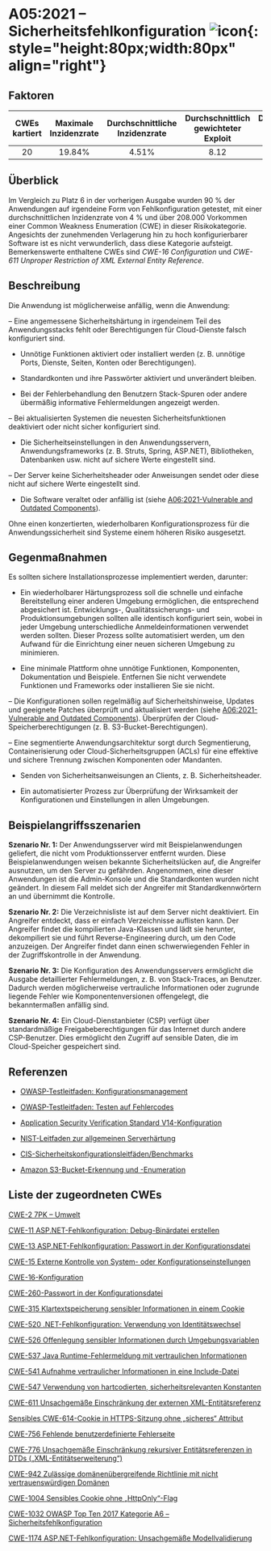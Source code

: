 # A05:2021 – Sicherheitsfehlkonfiguration ![icon](assets/TOP_10_Icons_Final_Security_Misconfiguration.png){: style="height:80px;width:80px" align="right"}

## Faktoren

| CWEs kartiert | Maximale Inzidenzrate | Durchschnittliche Inzidenzrate | Durchschnittlich gewichteter Exploit | Durchschnittliche gewichtete Auswirkung | Maximale Abdeckung | Durchschnittliche Abdeckung | Gesamtzahl der Vorkommen | CVEs insgesamt |
|:-------------:|:--------------------:|:--------------------:|:--------------:|:--------------:|:----------------------:|:---------------------:|:-------------------:|:------------:|
| 20          | 19.84%             | 4.51%              | 8.12                 | 6.56                | 89.58%       | 44.84%       | 208,387           | 789        |

## Überblick

Im Vergleich zu Platz 6 in der vorherigen Ausgabe wurden 90 % der Anwendungen auf irgendeine Form von Fehlkonfiguration getestet, mit einer durchschnittlichen Inzidenzrate von 4 % und über 208.000 Vorkommen einer Common Weakness Enumeration (CWE) in dieser Risikokategorie. Angesichts der zunehmenden Verlagerung hin zu hoch konfigurierbarer Software ist es nicht verwunderlich, dass diese Kategorie aufsteigt. Bemerkenswerte enthaltene CWEs sind *CWE-16 Configuration* und *CWE-611 Unproper Restriction of XML External Entity Reference*.

## Beschreibung

Die Anwendung ist möglicherweise anfällig, wenn die Anwendung:

– Eine angemessene Sicherheitshärtung in irgendeinem Teil des Anwendungsstacks fehlt oder Berechtigungen für Cloud-Dienste falsch konfiguriert sind.

- Unnötige Funktionen aktiviert oder installiert werden (z. B. unnötige Ports, Dienste, Seiten, Konten oder Berechtigungen).

- Standardkonten und ihre Passwörter aktiviert und unverändert bleiben.

- Bei der Fehlerbehandlung den Benutzern Stack-Spuren oder andere übermäßig informative Fehlermeldungen angezeigt werden.

– Bei aktualisierten Systemen die neuesten Sicherheitsfunktionen deaktiviert oder nicht sicher konfiguriert sind.

- Die Sicherheitseinstellungen in den Anwendungsservern, Anwendungsframeworks (z. B. Struts, Spring, ASP.NET), Bibliotheken, Datenbanken usw. nicht auf sichere Werte eingestellt sind.

– Der Server keine Sicherheitsheader oder Anweisungen sendet oder diese nicht auf sichere Werte eingestellt sind.

- Die Software veraltet oder anfällig ist (siehe [A06:2021-Vulnerable and Outdated Components](A06_2021-Vulnerable_and_Outdated_Components.md)).

Ohne einen konzertierten, wiederholbaren Konfigurationsprozess für die Anwendungssicherheit sind Systeme einem höheren Risiko ausgesetzt.

## Gegenmaßnahmen

Es sollten sichere Installationsprozesse implementiert werden, darunter:

- Ein wiederholbarer Härtungsprozess soll die schnelle und einfache Bereitstellung einer anderen Umgebung ermöglichen, die entsprechend abgesichert ist. Entwicklungs-, Qualitätssicherungs- und Produktionsumgebungen sollten alle identisch konfiguriert sein, wobei in jeder Umgebung unterschiedliche Anmeldeinformationen verwendet werden sollten. Dieser Prozess sollte automatisiert werden, um den Aufwand für die Einrichtung einer neuen sicheren Umgebung zu minimieren.

- Eine minimale Plattform ohne unnötige Funktionen, Komponenten, Dokumentation und Beispiele. Entfernen Sie nicht verwendete Funktionen und Frameworks oder installieren Sie sie nicht.

– Die Konfigurationen sollen regelmäßig auf Sicherheitshinweise, Updates und geeignete Patches überprüft und aktualisiert werden (siehe [A06:2021-Vulnerable and Outdated Components](A06_2021-Vulnerable_and_Outdated_Components.md)). Überprüfen der Cloud-Speicherberechtigungen (z. B. S3-Bucket-Berechtigungen).

– Eine segmentierte Anwendungsarchitektur sorgt durch Segmentierung, Containerisierung oder Cloud-Sicherheitsgruppen (ACLs) für eine effektive und sichere Trennung zwischen Komponenten oder Mandanten.

- Senden von Sicherheitsanweisungen an Clients, z. B. Sicherheitsheader.

- Ein automatisierter Prozess zur Überprüfung der Wirksamkeit der Konfigurationen und Einstellungen in allen Umgebungen.

## Beispielangriffsszenarien

**Szenario Nr. 1:** Der Anwendungsserver wird mit Beispielanwendungen geliefert, die nicht vom Produktionsserver entfernt wurden. Diese Beispielanwendungen weisen bekannte Sicherheitslücken auf, die Angreifer ausnutzen, um den Server zu gefährden. Angenommen, eine dieser Anwendungen ist die Admin-Konsole und die Standardkonten wurden nicht geändert. In diesem Fall meldet sich der Angreifer mit Standardkennwörtern an und übernimmt die Kontrolle.

**Szenario Nr. 2:** Die Verzeichnisliste ist auf dem Server nicht deaktiviert. Ein Angreifer entdeckt, dass er einfach Verzeichnisse auflisten kann. Der Angreifer findet die kompilierten Java-Klassen und lädt sie herunter, dekompiliert sie und führt Reverse-Engineering durch, um den Code anzuzeigen. Der Angreifer findet dann einen schwerwiegenden Fehler in der Zugriffskontrolle in der Anwendung.

**Szenario Nr. 3:** Die Konfiguration des Anwendungsservers ermöglicht die Ausgabe detaillierter Fehlermeldungen, z. B. von Stack-Traces, an Benutzer. Dadurch werden möglicherweise vertrauliche Informationen oder zugrunde liegende Fehler wie Komponentenversionen offengelegt, die bekanntermaßen anfällig sind.

**Szenario Nr. 4:** Ein Cloud-Dienstanbieter (CSP) verfügt über standardmäßige Freigabeberechtigungen für das Internet durch andere CSP-Benutzer. Dies ermöglicht den Zugriff auf sensible Daten, die im Cloud-Speicher gespeichert sind.

## Referenzen

- [OWASP-Testleitfaden: Konfigurationsmanagement](https://owasp.org/www-project-web-security-testing-guide/latest/4-Web_Application_Security_Testing/02-Configuration_and_Deployment_Management_Testing/README)

- [OWASP-Testleitfaden: Testen auf Fehlercodes](https://owasp.org/www-project-web-security-testing-guide/stable/4-Web_Application_Security_Testing/08-Testing_for_Error_Handling/01-Testing_For_Improper_Error_Handling)

- [Application Security Verification Standard V14-Konfiguration](https://github.com/OWASP/ASVS/blob/master/4.0/en/0x22-V14-Config.md)

- [NIST-Leitfaden zur allgemeinen Serverhärtung](https://csrc.nist.gov/publications/detail/sp/800-123/final)

- [CIS-Sicherheitskonfigurationsleitfäden/Benchmarks](https://www.cisecurity.org/cis-benchmarks/)

- [Amazon S3-Bucket-Erkennung und -Enumeration](https://blog.websecurify.com/2017/10/aws-s3-bucket-discovery.html)

## Liste der zugeordneten CWEs

[CWE-2 7PK – Umwelt](https://cwe.mitre.org/data/definitions/2.html)

[CWE-11 ASP.NET-Fehlkonfiguration: Debug-Binärdatei erstellen](https://cwe.mitre.org/data/definitions/11.html)

[CWE-13 ASP.NET-Fehlkonfiguration: Passwort in der Konfigurationsdatei](https://cwe.mitre.org/data/definitions/13.html)

[CWE-15 Externe Kontrolle von System- oder Konfigurationseinstellungen](https://cwe.mitre.org/data/definitions/15.html)

[CWE-16-Konfiguration](https://cwe.mitre.org/data/definitions/16.html)

[CWE-260-Passwort in der Konfigurationsdatei](https://cwe.mitre.org/data/definitions/260.html)

[CWE-315 Klartextspeicherung sensibler Informationen in einem Cookie](https://cwe.mitre.org/data/definitions/315.html)

[CWE-520 .NET-Fehlkonfiguration: Verwendung von Identitätswechsel](https://cwe.mitre.org/data/definitions/520.html)

[CWE-526 Offenlegung sensibler Informationen durch Umgebungsvariablen](https://cwe.mitre.org/data/definitions/526.html)

[CWE-537 Java Runtime-Fehlermeldung mit vertraulichen Informationen](https://cwe.mitre.org/data/definitions/537.html)

[CWE-541 Aufnahme vertraulicher Informationen in eine Include-Datei](https://cwe.mitre.org/data/definitions/541.html)

[CWE-547 Verwendung von hartcodierten, sicherheitsrelevanten Konstanten](https://cwe.mitre.org/data/definitions/547.html)

[CWE-611 Unsachgemäße Einschränkung der externen XML-Entitätsreferenz](https://cwe.mitre.org/data/definitions/611.html)

[Sensibles CWE-614-Cookie in HTTPS-Sitzung ohne „sicheres“ Attribut](https://cwe.mitre.org/data/definitions/614.html)

[CWE-756 Fehlende benutzerdefinierte Fehlerseite](https://cwe.mitre.org/data/definitions/756.html)

[CWE-776 Unsachgemäße Einschränkung rekursiver Entitätsreferenzen in DTDs („XML-Entitätserweiterung“)](https://cwe.mitre.org/data/definitions/776.html)

[CWE-942 Zulässige domänenübergreifende Richtlinie mit nicht vertrauenswürdigen Domänen](https://cwe.mitre.org/data/definitions/942.html)

[CWE-1004 Sensibles Cookie ohne „HttpOnly“-Flag](https://cwe.mitre.org/data/definitions/1004.html)

[CWE-1032 OWASP Top Ten 2017 Kategorie A6 – Sicherheitsfehlkonfiguration](https://cwe.mitre.org/data/definitions/1032.html)

[CWE-1174 ASP.NET-Fehlkonfiguration: Unsachgemäße Modellvalidierung](https://cwe.mitre.org/data/definitions/1174.html)
